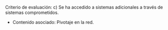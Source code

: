 Criterio de evaluación:
c) Se ha accedido a sistemas adicionales a través de sistemas comprometidos.

* Contenido asociado: Pivotaje en la red.